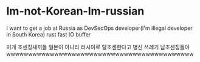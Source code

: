 # Im-not-Korean-Im-russian
I want to get a job at Russia as DevSecOps developer(I'm illegal developer in South Korea)
rust fast IO buffer 

미개 조센징새끼들 일본이 아니라 러시아로 탈조센한다고 병신 쓰레기 남조센징들아wwwwwwwwwwwwwwwwwwwwwwwwwwwwwwwwwwwwwwwwwww 
